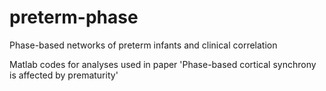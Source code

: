 # preterm-phase
Phase-based networks of preterm infants and clinical correlation

Matlab codes for analyses used in paper 'Phase-based cortical synchrony is affected by prematurity'
